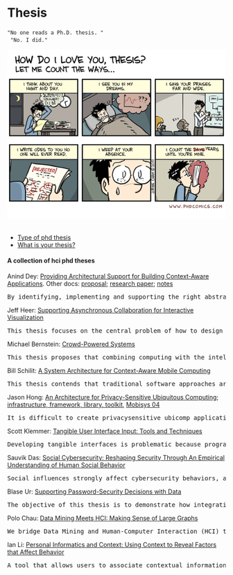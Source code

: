 Thesis
=========================

<code>"No one reads a Ph.D. thesis. "<br/>
"No. I did."
</code>


<img src="photos/diagrams/phd-comics-thesis.gif" width="600px">
<br/>
<br/>

- [Type of phd thesis](https://www.eecs.harvard.edu/htk/phdadvice/#3)
- [What is your thesis?](http://web.cs.ucla.edu/~palsberg/shivers.html)


#### A collection of hci phd theses



Anind Dey: [Providing Architectural Support for Building Context-Aware Applications]((https://www.cc.gatech.edu/fce/ctk/pubs/dey-thesis.pdf)). 
Other docs: [proposal](https://pdfs.semanticscholar.org/50c3/a22313d0eb9398afd2730cc6b5f8c2aaa8ad.pdf); [research paper](ftp://ftp.cc.gatech.edu/pub/gvu/tr/1999/99-23.pdf);  <a data-toggle="collapse" href="#collapseExample" aria-expanded="false" aria-controls="collapseExample">notes</a>
<div class="collapse" id="collapseExample">
   <p></p>
</div>
<pre>
By identifying, implementing and supporting the right abstractions and services for handling context, we can construct a framework that makes it easier to design, build and evolve context-aware applications.
</pre>

Jeff Heer: [Supporting Asynchronous Collaboration for Interactive Visualization](https://homes.cs.washington.edu/~jheer/files/jheer-thesis.pdf) 
<pre>This thesis focuses on the central problem of how to design visualization systems that support and catalyze social sensemaking by analysts and decision-makers collaborating asynchronously. </pre>

Michael Bernstein: [Crowd-Powered Systems](https://hci.stanford.edu/publications/2012/CrowdPoweredSystems/phd-thesis-msbernst.pdf)
<pre>
This thesis proposes that combining computing with the intelligence of crowds — large groups of people connecting and coordinating online — allows the creation of hybrid human-computer systems that overcome the limits of the user-system tradeoff.
</pre>

Bill Schilit: [A System Architecture for Context-Aware Mobile Computing](https://sites.google.com/site/schilit/schilit-thesis.pdf?attredirects=0)
<pre>This thesis contends that traditional software approaches are ill-suited for building mobile distributed computing software. System dynamics result in software that must be manually reconfigured when features change, and software that is constantly mis-tuned for the current computing environment. This thesis proposes an architecture for notifying applications of the changing computing environment that is simple, fault tolerant, efficient, scalable, and feasible to implement across a range of computing platforms.</pre>


Jason Hong: [An Architecture for Privacy-Sensitive Ubiquitous Computing](http://www.cs.cmu.edu/~jasonh/publications/jihdiss.pdf); [infrastructure, framework, library, toolkit](http://citeseerx.ist.psu.edu/viewdoc/download?doi=10.1.1.469.6574&rep=rep1&type=pdf), [Mobisys 04](https://dl.acm.org/doi/pdf/10.1145/990064.990087)
<pre>
It is difficult to create privacysensitive ubicomp applications for three reasons: (1) it is hard to analyze privacy needs; (2) it is hard to design effective user interfaces for privacy; (3) it is hard to implement privacy-sensitive systems.
</pre>

Scott Klemmer: [Tangible User Interface Input: Tools and Techniques](https://hci.stanford.edu/publications/2004/klemmer-dissertation/KlemmerDissertation.pdf) 
<pre>
Developing tangible interfaces is problematic because programmers are responsible for acquiring and abstracting physical input.  The Papier-Mâché toolkit introduces a novel software architecture that (1) lowers the threshold for developing applications by identifying high-level abstractions of input technologies; (2) supports switching input technologies with minimal code changes; (3) makes debugging easier through monitoring facilities that include Wizard of Oz control. 
</pre>

Sauvik Das: [Social Cybersecurity: Reshaping Security Through An Empirical Understanding of Human Social Behavior](http://reports-archive.adm.cs.cmu.edu/anon/hcii/CMU-HCII-17-100.pdf)
<pre>Social influences strongly affect cybersecurity behaviors, and it is possible to encourage better cybersecurity behaviors by designing security systems that are more social.
</pre>


Blase Ur: [Supporting Password-Security Decisions with Data](https://www.blaseur.com/phdthesis.pdf)
<pre>
The objective of this thesis is to demonstrate how integrating data-driven insights about how users create and how attackers guess passwords into a tool that presents real-time feedback can equip users to make better passwords.
</pre>


Polo Chau: [Data Mining Meets HCI: Making Sense of Large Graphs](https://poloclub.github.io/polochau/papers/polo-chau-thesis.pdf)
<pre>
We bridge Data Mining and Human-Computer Interaction (HCI) to synthesize new methods and systems that help people understand and interact with massive graphs with billions of nodes and edges, in three inter-related thrusts: (1) Attention Routing, (2) Mixed-Initiative Sense making, and (3) Scaling Up.
</pre>

Ian Li: [Personal Informatics and Context: Using Context to Reveal Factors that Affect Behavior](http://reports-archive.adm.cs.cmu.edu/anon/hcii/CMU-HCII-11-106.pdf)
<pre>
A tool that allows users to associate contextual information with behavioral information can better reveal factors within one's life that affect behavior, compared to existing systems that only show behavioral information.
</pre>





<!-- 11. Gierad Laput: http://www.gierad.com/thesis-draft.pdf
12. Chris Harrison: 
    1. 
13. Jon Froehlich: 
14. Bjorn Hartmann:  -->